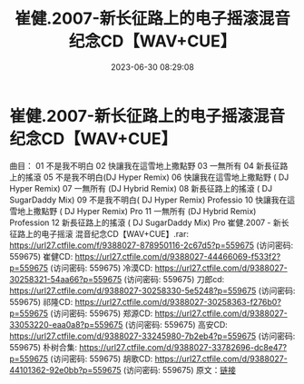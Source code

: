 ﻿---
title: 崔健.2007-新长征路上的电子摇滚混音纪念CD【WAV+CUE】
date: 2023-06-30 08:29:08
categories: WAV车载音乐、镜像
tags: 华语中文
---
# 崔健.2007-新长征路上的电子摇滚混音纪念CD【WAV+CUE】

曲目：
01 不是我不明白
02 快讓我在這雪地上撒點野
03 一無所有
04 新長征路上的搖滾
05 不是我不明白(DJ Hyper Remix)
06 快讓我在這雪地上撒點野 ( DJ Hyper Remix)
07 一無所有 (DJ Hybrid Remix)
08 新長征路上的搖滾 ( DJ SugarDaddy Mix)
09 不是我不明白( DJ Hyper Remix) Professio
10 快讓我在這雪地上撒點野 ( DJ Hyper Remix) Pro
11 一無所有 (DJ Hybrid Remix) Profession
12 新長征路上的搖滾 ( DJ SugarDaddy Mix) Pro
崔健.2007 - 新长征路上的电子摇滚 混音纪念CD【WAV+CUE】.rar: https://url27.ctfile.com/f/9388027-878950116-2c67d5?p=559675
(访问密码: 559675)
崔健CD: https://url27.ctfile.com/d/9388027-44466069-f533f2?p=559675
(访问密码: 559675)
冷漠CD: https://url27.ctfile.com/d/9388027-30258321-54aa66?p=559675
(访问密码: 559675)
刀郎cd: https://url27.ctfile.com/d/9388027-30258330-5e5248?p=559675
(访问密码: 559675)
祁隆CD: https://url27.ctfile.com/d/9388027-30258363-f276b0?p=559675
(访问密码: 559675)
郑源CD: https://url27.ctfile.com/d/9388027-33053220-eaa0a8?p=559675
(访问密码: 559675)
高安CD: https://url27.ctfile.com/d/9388027-33245980-7b2eb4?p=559675
(访问密码: 559675)
朴树合集: https://url27.ctfile.com/d/9388027-33782696-dc8e47?p=559675
(访问密码: 559675)
胡歌CD: https://url27.ctfile.com/d/9388027-44101362-92e0bb?p=559675
(访问密码: 559675)
原文：[链接](https://blog.sina.com.cn/s/blog_1647c7e76010312hy.html)